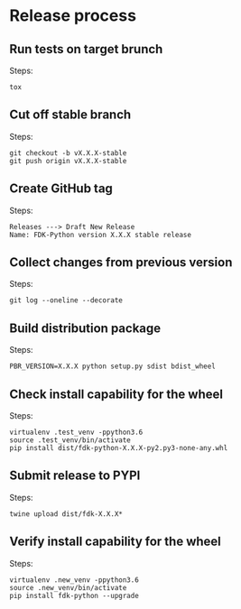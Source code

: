 Release process
===============

Run tests on target brunch
--------------------------

Steps:

    tox

Cut off stable branch
---------------------

Steps:

    git checkout -b vX.X.X-stable
    git push origin vX.X.X-stable


Create GitHub tag
-----------------

Steps:

    Releases ---> Draft New Release
    Name: FDK-Python version X.X.X stable release


Collect changes from previous version
-------------------------------------

Steps:

    git log --oneline --decorate


Build distribution package
--------------------------

Steps:

    PBR_VERSION=X.X.X python setup.py sdist bdist_wheel


Check install capability for the wheel
--------------------------------------

Steps:

    virtualenv .test_venv -ppython3.6
    source .test_venv/bin/activate
    pip install dist/fdk-python-X.X.X-py2.py3-none-any.whl


Submit release to PYPI
----------------------

Steps:

    twine upload dist/fdk-X.X.X*

Verify install capability for the wheel
---------------------------------------

Steps:

    virtualenv .new_venv -ppython3.6
    source .new_venv/bin/activate
    pip install fdk-python --upgrade
